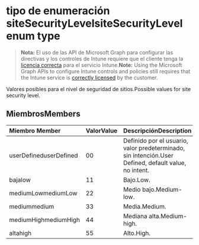 # <a name="sitesecuritylevel-enum-type"></a><span data-ttu-id="4416e-101">tipo de enumeración siteSecurityLevel</span><span class="sxs-lookup"><span data-stu-id="4416e-101">siteSecurityLevel enum type</span></span>

> <span data-ttu-id="4416e-102">**Nota:** El uso de las API de Microsoft Graph para configurar las directivas y los controles de Intune requiere que el cliente tenga la [licencia correcta](https://go.microsoft.com/fwlink/?linkid=839381) para el servicio Intune.</span><span class="sxs-lookup"><span data-stu-id="4416e-102">**Note:** Using the Microsoft Graph APIs to configure Intune controls and policies still requires that the Intune service is [correctly licensed](https://go.microsoft.com/fwlink/?linkid=839381) by the customer.</span></span>

<span data-ttu-id="4416e-103">Valores posibles para el nivel de seguridad de sitios.</span><span class="sxs-lookup"><span data-stu-id="4416e-103">Possible values for site security level.</span></span>
## <a name="members"></a><span data-ttu-id="4416e-104">Miembros</span><span class="sxs-lookup"><span data-stu-id="4416e-104">Members</span></span>
|<span data-ttu-id="4416e-105">Miembro	</span><span class="sxs-lookup"><span data-stu-id="4416e-105">Member</span></span>|<span data-ttu-id="4416e-106">Valor</span><span class="sxs-lookup"><span data-stu-id="4416e-106">Value</span></span>|<span data-ttu-id="4416e-107">Descripción</span><span class="sxs-lookup"><span data-stu-id="4416e-107">Description</span></span>|
|:---|:---|:---|
|<span data-ttu-id="4416e-108">userDefined</span><span class="sxs-lookup"><span data-stu-id="4416e-108">userDefined</span></span>|<span data-ttu-id="4416e-109">0</span><span class="sxs-lookup"><span data-stu-id="4416e-109">0</span></span>|<span data-ttu-id="4416e-110">Definido por el usuario, valor predeterminado, sin intención.</span><span class="sxs-lookup"><span data-stu-id="4416e-110">User Defined, default value, no intent.</span></span>|
|<span data-ttu-id="4416e-111">baja</span><span class="sxs-lookup"><span data-stu-id="4416e-111">low</span></span>|<span data-ttu-id="4416e-112">1</span><span class="sxs-lookup"><span data-stu-id="4416e-112">1</span></span>|<span data-ttu-id="4416e-113">Bajo.</span><span class="sxs-lookup"><span data-stu-id="4416e-113">Low.</span></span>|
|<span data-ttu-id="4416e-114">mediumLow</span><span class="sxs-lookup"><span data-stu-id="4416e-114">mediumLow</span></span>|<span data-ttu-id="4416e-115">2</span><span class="sxs-lookup"><span data-stu-id="4416e-115">2</span></span>|<span data-ttu-id="4416e-116">Medio bajo.</span><span class="sxs-lookup"><span data-stu-id="4416e-116">Medium-low.</span></span>|
|<span data-ttu-id="4416e-117">medium</span><span class="sxs-lookup"><span data-stu-id="4416e-117">medium</span></span>|<span data-ttu-id="4416e-118">3</span><span class="sxs-lookup"><span data-stu-id="4416e-118">3</span></span>|<span data-ttu-id="4416e-119">Media.</span><span class="sxs-lookup"><span data-stu-id="4416e-119">Medium.</span></span>|
|<span data-ttu-id="4416e-120">mediumHigh</span><span class="sxs-lookup"><span data-stu-id="4416e-120">mediumHigh</span></span>|<span data-ttu-id="4416e-121">4</span><span class="sxs-lookup"><span data-stu-id="4416e-121">4</span></span>|<span data-ttu-id="4416e-122">Mediana alta.</span><span class="sxs-lookup"><span data-stu-id="4416e-122">Medium-high.</span></span>|
|<span data-ttu-id="4416e-123">alta</span><span class="sxs-lookup"><span data-stu-id="4416e-123">high</span></span>|<span data-ttu-id="4416e-124">5</span><span class="sxs-lookup"><span data-stu-id="4416e-124">5</span></span>|<span data-ttu-id="4416e-125">Alto.</span><span class="sxs-lookup"><span data-stu-id="4416e-125">High.</span></span>|



